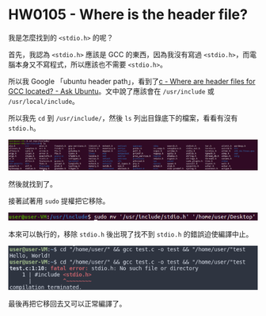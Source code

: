 # HW0105 - Where is the header file?

我是怎麼找到的 `<stdio.h>` 的呢？

首先，我認為 `<stdio.h>` 應該是 GCC 的東西，因為我沒有寫過 `<stdio.h>`，而電腦本身又不寫程式，所以應該也不需要 `<stdio.h>`。

所以我 Google 「ubuntu header path」，看到了[c - Where are header files for GCC located? - Ask Ubuntu](https://askubuntu.com/questions/573417/where-are-header-files-for-gcc-located)。文中說了應該會在 `/usr/include` 或 `/usr/local/include`。

所以我先 `cd` 到 `/usr/include/`，然後 `ls` 列出目錄底下的檔案，看看有沒有 `stdio.h`。

![Image 1](./images/01.png)

然後就找到了。

接著試著用 `sudo` 提權把它移除。

![Image 2](./images/02.png)

本來可以執行的，移除 `stdio.h` 後出現了找不到 `stdio.h` 的錯誤迫使編譯中止。

![Image 3](./images/03.png)

最後再把它移回去又可以正常編譯了。
